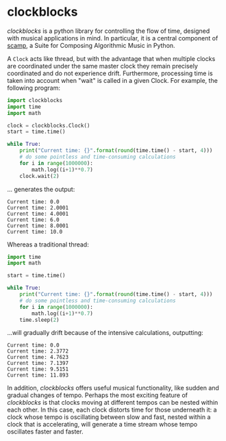 # clockblocks

_clockblocks_ is a python library for controlling the flow of time, designed with musical applications in mind. In particular, it is a central component of [scamp](https://github.com/MarcTheSpark/scamp/), a Suite for Composing Algorithmic Music in Python.

A `Clock` acts like thread, but with the advantage that when multiple clocks are coordinated under the same master clock they remain precisely coordinated and do not experience drift. Furthermore, processing time is taken into account when "wait" is called in a given Clock. For example, the following program:

```python
import clockblocks
import time
import math

clock = clockblocks.Clock()
start = time.time()

while True:
    print("Current time: {}".format(round(time.time() - start, 4)))
    # do some pointless and time-consuming calculations
    for i in range(1000000):
        math.log((i+1)**0.7)
    clock.wait(2)
```
 
... generates the output:

```console
Current time: 0.0
Current time: 2.0001
Current time: 4.0001
Current time: 6.0
Current time: 8.0001
Current time: 10.0
```

Whereas a traditional thread:

```python
import time
import math

start = time.time()

while True:
    print("Current time: {}".format(round(time.time() - start, 4)))
    # do some pointless and time-consuming calculations
    for i in range(1000000):
        math.log((i+1)**0.7)
    time.sleep(2)
```


...will gradually drift because of the intensive calculations, outputting:

```console
Current time: 0.0
Current time: 2.3772
Current time: 4.7623
Current time: 7.1397
Current time: 9.5151
Current time: 11.893
```

In addition, _clockblocks_ offers useful musical functionality, like sudden and gradual changes of tempo. Perhaps the most exciting feature of _clockblocks_ is that clocks moving at different tempos can be nested within each other. In this case, each clock distorts time for those underneath it: a clock whose tempo is oscillating between slow and fast, nested within a clock that is accelerating, will generate a time stream whose tempo oscillates faster and faster.
